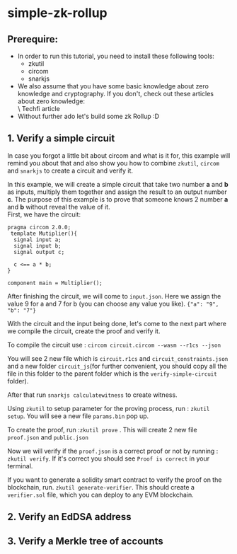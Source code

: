 # simple-zk-rollup


## Prerequire:
- In order to run this tutorial, you need to install these following tools:
  * zkutil 
  * circom
  * snarkjs
- We also assume that you have some basic knowledge about zero knowledge and cryptography. If you don't, check out these articles about zero knowledge:  
 \\ Techfi article  
- Without further ado let's build some zk Rollup :D  
## 1. Verify a simple circuit  
  In case you forgot a little bit about circom and what is it for, this example will remind you about that and also show you how to combine `zkutil`, `circom` and `snarkjs` to create a circuit and verify it.  
  
  In this example, we will create a simple circuit that take two number **a** and **b** as inputs, multiply them together and assign the result to an output number **c**. The purpose of this example is to prove that someone knows 2 number **a** and **b** without reveal the value of it.  
  First, we have the circuit:   
  `````
  pragma circom 2.0.0;
   template Mutiplier(){
    signal input a;
    signal input b;
    signal output c;
    
    c <== a * b;  
  }
  
  component main = Multiplier();
  `````

  After finishing the circuit, we will come to `input.json`. Here we assign the value 9 for a and 7 for b (you can choose any value you like).
  `{"a": "9", "b": "7"}`
  
  With the circuit and the input being done, let's come to the next part where we compile the circuit, create the proof and verify it.
  
  To compile the circuit use : 
  `circom circuit.circom --wasm --r1cs --json`
  
  You will see 2 new file which is `circuit.r1cs` and `circuit_constraints.json` and a new folder `circuit_js`(for further convenient, you should copy all the file in this folder to the parent folder which is the `verify-simple-circuit` folder).
  
  After that run `snarkjs calculatewitness` to create witness.  
  
  Using `zkutil` to setup parameter for the proving process, run : `zkutil setup`. You will see a new file `params.bin` pop up.  
  
  To create the proof, run :`zkutil prove` . This will create 2 new file `proof.json` and `public.json`   
  
  Now we will verify if the `proof.json` is a correct proof or not by running : `zkutil verify`. If it's correct you should see `Proof is correct` in your terminal.  
  
   If you want to generate a solidity smart contract to verify the proof on the blockchain, run. `zkutil generate-verifier`. This should create a `verifier.sol` file, which you can deploy to any EVM blockchain.
  
## 2. Verify an EdDSA address

## 3. Verify a Merkle tree of accounts

